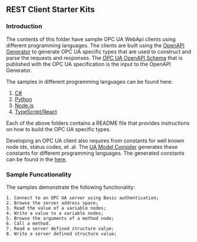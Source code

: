 ## REST Client Starter Kits

### Introduction

The contents of this folder have sample OPC UA WebApi clients using different programming languages. The clients are built using the [OpenAPI Generator](https://openapi-generator.tech/docs/installation) to generate OPC UA specific types that are used to construct and parse the requests and responses. The [OPC UA OpenAPI Schema](../UaRestGateway/UaRestGateway.Server/wwwroot/data/opc.ua.openapi.allservices.json) that is published with the OPC UA specification is the input to the OpenAPI Generator.

The samples in different programming languages can be found here:

1. [C#](./csharp)
2. [Python](./python)
3. [Node.js](./nodejs)
4. [TypeScript/React](./typescript-react)

Each of the above folders contains a README file that provides instructions on how to build the OPC UA specific types. 

Developing an OPC UA client also requires from constants for well known node ids, status codes, et .al. The [UA Model Compiler](https://github.com/OPCFoundation/UA-ModelCompiler) generates these constants for different programming languages. The generated constants can be found in the [here](https://github.com/OPCF-Members/UA-NodeSet/tree/latest/OpenApi).

### Sample Funcationality

The samples demonstrate the following functionality:

	1. Connect to an OPC UA server using Basic authentication;
	2. Browse the server address space;
	3. Read the value of a variable nodes;
	4. Write a value to a variable nodes;
	5. Browse the arguments of a method node;
	6. Call a method.
	7. Read a server defined structure value;
	8. Write a server defined structure value;




